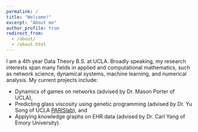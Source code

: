 ```yaml
---
permalink: /
title: "Welcome!"
excerpt: "About me"
author_profile: true
redirect_from: 
  - /about/
  - /about.html
---
```


I am a 4th year Data Theory B.S. at UCLA. Broadly speaking, my research interests span many fields in applied and computational mathematics, such as network science, dynamical systems, machine learning, and numerical analysis. My current projects include: 

- Dynamics of games on networks (advised by Dr. Mason Porter of UCLA),
- Predicting glass viscosity using genetic programming (advised by Dr. Yu Song of UCLA <a href="lab-paris.com" target="_blank">PARISlab</a>), and
- Applying knowledge graphs on EHR data (advised by Dr. Carl Yang of Emory University).
